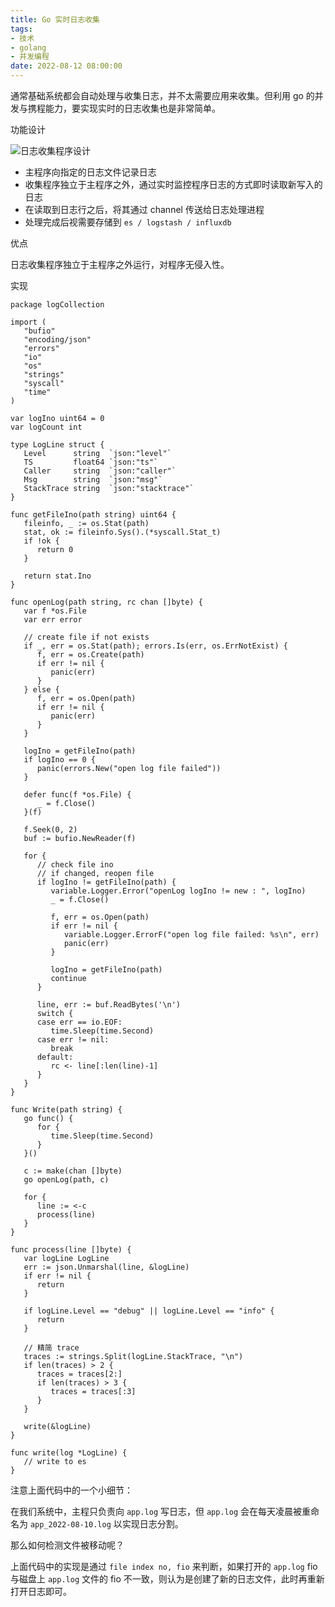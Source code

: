 ```yaml
---
title: Go 实时日志收集
tags: 
- 技术
- golang
- 并发编程
date: 2022-08-12 08:00:00
---
```


通常基础系统都会自动处理与收集日志，并不太需要应用来收集。但利用 go 的并发与携程能力，要实现实时的日志收集也是非常简单。

功能设计

![日志收集程序设计](https://tva1.sinaimg.cn/large/e6c9d24egy1h54ajve0rlj20qf0d3q4e.jpg)

- 主程序向指定的日志文件记录日志
- 收集程序独立于主程序之外，通过实时监控程序日志的方式即时读取新写入的日志
- 在读取到日志行之后，将其通过 channel 传送给日志处理进程
- 处理完成后视需要存储到 `es / logstash / influxdb`

优点

日志收集程序独立于主程序之外运行，对程序无侵入性。

实现

```golang
package logCollection

import (
   "bufio"
   "encoding/json"
   "errors"
   "io"
   "os"
   "strings"
   "syscall"
   "time"
)

var logIno uint64 = 0
var logCount int

type LogLine struct {
   Level      string  `json:"level"`
   TS         float64 `json:"ts"`
   Caller     string  `json:"caller"`
   Msg        string  `json:"msg"`
   StackTrace string  `json:"stacktrace"`
}

func getFileIno(path string) uint64 {
   fileinfo, _ := os.Stat(path)
   stat, ok := fileinfo.Sys().(*syscall.Stat_t)
   if !ok {
      return 0
   }

   return stat.Ino
}

func openLog(path string, rc chan []byte) {
   var f *os.File
   var err error

   // create file if not exists
   if _, err = os.Stat(path); errors.Is(err, os.ErrNotExist) {
      f, err = os.Create(path)
      if err != nil {
         panic(err)
      }
   } else {
      f, err = os.Open(path)
      if err != nil {
         panic(err)
      }
   }

   logIno = getFileIno(path)
   if logIno == 0 {
      panic(errors.New("open log file failed"))
   }

   defer func(f *os.File) {
      _ = f.Close()
   }(f)

   f.Seek(0, 2)
   buf := bufio.NewReader(f)

   for {
      // check file ino
      // if changed, reopen file
      if logIno != getFileIno(path) {
         variable.Logger.Error("openLog logIno != new : ", logIno)
         _ = f.Close()

         f, err = os.Open(path)
         if err != nil {
            variable.Logger.ErrorF("open log file failed: %s\n", err)
            panic(err)
         }

         logIno = getFileIno(path)
         continue
      }

      line, err := buf.ReadBytes('\n')
      switch {
      case err == io.EOF:
         time.Sleep(time.Second)
      case err != nil:
         break
      default:
         rc <- line[:len(line)-1]
      }
   }
}

func Write(path string) {
   go func() {
      for {
         time.Sleep(time.Second)
      }
   }()

   c := make(chan []byte)
   go openLog(path, c)

   for {
      line := <-c
      process(line)
   }
}

func process(line []byte) {
   var logLine LogLine
   err := json.Unmarshal(line, &logLine)
   if err != nil {
      return
   }

   if logLine.Level == "debug" || logLine.Level == "info" {
      return
   }

   // 精简 trace
   traces := strings.Split(logLine.StackTrace, "\n")
   if len(traces) > 2 {
      traces = traces[2:]
      if len(traces) > 3 {
         traces = traces[:3]
      }
   }
   
   write(&logLine)
}

func write(log *LogLine) {
   // write to es
}
```

注意上面代码中的一个小细节：

在我们系统中，主程只负责向 `app.log` 写日志，但 `app.log` 会在每天凌晨被重命名为 `app_2022-08-10.log` 以实现日志分割。

那么如何检测文件被移动呢？

上面代码中的实现是通过 `file index no, fio` 来判断，如果打开的 `app.log` fio 与磁盘上 `app.log` 文件的 fio 不一致，则认为是创建了新的日志文件，此时再重新打开日志即可。
